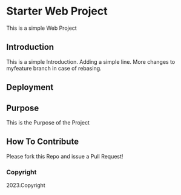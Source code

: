 # Starter Web Project
This is a simple Web Project
## Introduction
This is a simple Introduction. Adding a simple line.
More changes to myfeature branch in case of rebasing.
## Deployment

## Purpose
This is the Purpose of the Project
## How To Contribute
	
Please fork this Repo and issue a Pull Request!
### Copyright

2023.Copyright
